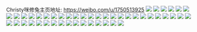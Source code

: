 Christy咪修兔主页地址: https://weibo.com/u/1750513925 
![](https://wx4.sinaimg.cn/mw2000/6856b905ly1h8ez6188yvj22c034ab2b.jpg) 
![](https://wx4.sinaimg.cn/mw2000/6856b905ly1h8ez63idzvj22c03auqv7.jpg) 
![](https://wx4.sinaimg.cn/mw2000/6856b905ly1h7wwvog18kj21nu2yokjm.jpg) 
![](https://wx4.sinaimg.cn/mw2000/6856b905ly1h7wwvq5bvmj21g72psu0y.jpg) 
![](https://wx4.sinaimg.cn/mw2000/6856b905ly1h7wwvs82qsj21oq2yo7wj.jpg) 
![](https://wx4.sinaimg.cn/mw2000/6856b905ly1h7wwvuyo1uj21lq2yonpf.jpg) 
![](https://wx4.sinaimg.cn/mw2000/6856b905ly1h7wwvwxzy1j228030nnpf.jpg) 
![](https://wx4.sinaimg.cn/mw2000/6856b905ly1h7wwvz5k59j21nq2yob2a.jpg) 
![](https://wx4.sinaimg.cn/mw2000/6856b905ly1h7wwvzs3afj21nm2lc4qp.jpg) 
![](https://wx4.sinaimg.cn/mw2000/6856b905ly1h7www0y3z2j227z2v5b2b.jpg) 
![](https://wx4.sinaimg.cn/mw2000/6856b905ly1h7www3erypj21oq2yo4qr.jpg) 
![](https://wx4.sinaimg.cn/mw2000/6856b905ly1h7www5fovoj20zo18r1ky.jpg) 
![](https://wx4.sinaimg.cn/mw2000/6856b905ly1h7www7rkvwj22c0340npe.jpg) 
![](https://wx4.sinaimg.cn/mw2000/6856b905ly1h7wwvmiylfj22qv1oib2a.jpg) 
![](https://wx4.sinaimg.cn/mw2000/6856b905ly1h7www8gkmqj20x71hv4fl.jpg) 
![](https://wx4.sinaimg.cn/mw2000/6856b905ly1h7www8yomdj21np2qhe81.jpg) 
![](https://wx4.sinaimg.cn/mw2000/6856b905ly1h7wwwara79j21nd2h2kjl.jpg) 
![](https://wx4.sinaimg.cn/mw2000/6856b905gy1h7q2xpmxh2j21nu1u6u0x.jpg) 
![](https://wx4.sinaimg.cn/mw2000/6856b905gy1h7q2xlm5uqj21n62yox6q.jpg) 
![](https://wx4.sinaimg.cn/mw2000/6856b905gy1h7q2xxf24uj22yo1o04qr.jpg) 
![](https://wx4.sinaimg.cn/mw2000/6856b905gy1h7q2y3jfsij21mm2yokjm.jpg) 
![](https://wx4.sinaimg.cn/mw2000/6856b905gy1h7q2yaseg4j21ou2yo1kz.jpg) 
![](https://wx4.sinaimg.cn/mw2000/6856b905gy1h7q2ygrfh5j22yo1o0kjm.jpg) 
![](https://wx4.sinaimg.cn/mw2000/6856b905gy1h7q2yr4av6j22bz2w2hdv.jpg) 
![](https://wx4.sinaimg.cn/mw2000/6856b905gy1h7q2z1snvrj22802yib2c.jpg) 
![](https://wx4.sinaimg.cn/mw2000/6856b905gy1h7q2zeryujj227k2kh7wj.jpg) 
![](https://wx4.sinaimg.cn/mw2000/6856b905gy1h7q2zgeo78j20zk16ltui.jpg) 
![](https://wx4.sinaimg.cn/mw2000/6856b905gy1h7q2zmjjsgj21o02hnx6p.jpg) 
![](https://wx4.sinaimg.cn/mw2000/6856b905gy1h7q2z6ovcpj21o02ff1ky.jpg) 
![](https://wx4.sinaimg.cn/mw2000/6856b905ly1h7ilkyj01oj228030fu0z.jpg) 
![](https://wx4.sinaimg.cn/mw2000/6856b905ly1h7ilksvi0jj22522tbqv7.jpg) 
![](https://wx4.sinaimg.cn/mw2000/6856b905ly1h7ilktednqj20oj0zxdph.jpg) 
![](https://wx4.sinaimg.cn/mw2000/6856b905ly1h7ilkrfusaj224x2xjx6q.jpg) 
![](https://wx4.sinaimg.cn/mw2000/6856b905ly1h7ilkvrxcej22pu2c6e83.jpg) 
![](https://wx4.sinaimg.cn/mw2000/6856b905ly1h7ilkplyqbj22802yo4qr.jpg) 
![](https://wx4.sinaimg.cn/mw2000/6856b905ly1h7ilkyzpurj21400u0do1.jpg) 
![](https://wx4.sinaimg.cn/mw2000/6856b905ly1h7ilkuhtw0j22ud1o07wi.jpg) 
![](https://wx4.sinaimg.cn/mw2000/6856b905ly1h7ilkzc5byj20tz0ww12d.jpg) 
![](https://wx4.sinaimg.cn/mw2000/6856b905ly1h79pr6o4pej21o02p61kx.jpg) 
![](https://wx4.sinaimg.cn/mw2000/6856b905gy1h6zh95bdfij22802yzdwn.jpg) 
![](https://wx4.sinaimg.cn/mw2000/6856b905gy1h6zh8z8fnlj22c03401l0.jpg) 
![](https://wx4.sinaimg.cn/mw2000/6856b905gy1h6zh8x1ngxj228030jhdy.jpg) 
![](https://wx4.sinaimg.cn/mw2000/6856b905gy1h6zh91161wj22c0340b2a.jpg) 
![](https://wx4.sinaimg.cn/mw2000/6856b905gy1h6zh8p4wakj22ag2yve82.jpg) 
![](https://wx4.sinaimg.cn/mw2000/6856b905gy1h6zh96g8tjj22c0340kjl.jpg) 
![](https://wx4.sinaimg.cn/mw2000/6856b905gy1h6tu7ta9o3j225v2thb2c.jpg) 
![](https://wx4.sinaimg.cn/mw2000/6856b905gy1h6tu87827uj233z261x6p.jpg) 
